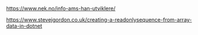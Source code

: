 https://www.nek.no/info-ams-han-utviklere/

https://www.stevejgordon.co.uk/creating-a-readonlysequence-from-array-data-in-dotnet
